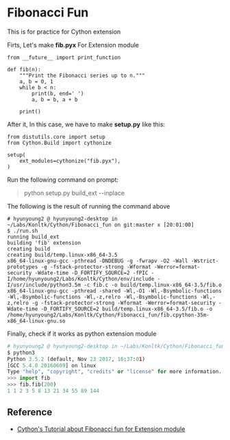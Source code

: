 # Fibonacci Fun 

This is for practice for Cython extension 

Firts, Let's make **fib.pyx** For Extension module 

```python3
from __future__ import print_function

def fib(n):
    """Print the Fibonacci series up to n."""
    a, b = 0, 1
    while b < n:
        print(b, end=' ')
        a, b = b, a + b

    print()
```

After it, In this case, we have to make **setup.py** like this: 
 
```python3 
from distutils.core import setup
from Cython.Build import cythonize

setup(
    ext_modules=cythonize("fib.pyx"),
)
```

Run the following command on prompt: 

> python setup.py build_ext --inplace

The following is the result of running the command above 

```shell
# hyunyoung2 @ hyunyoung2-desktop in ~/Labs/Konltk/Cython/Fibonacci_fun on git:master x [20:01:00] 
$ ./run.sh 
running build_ext
building 'fib' extension
creating build
creating build/temp.linux-x86_64-3.5
x86_64-linux-gnu-gcc -pthread -DNDEBUG -g -fwrapv -O2 -Wall -Wstrict-prototypes -g -fstack-protector-strong -Wformat -Werror=format-security -Wdate-time -D_FORTIFY_SOURCE=2 -fPIC -I/home/hyunyoung2/Labs/Konltk/Cython/env/include -I/usr/include/python3.5m -c fib.c -o build/temp.linux-x86_64-3.5/fib.o
x86_64-linux-gnu-gcc -pthread -shared -Wl,-O1 -Wl,-Bsymbolic-functions -Wl,-Bsymbolic-functions -Wl,-z,relro -Wl,-Bsymbolic-functions -Wl,-z,relro -g -fstack-protector-strong -Wformat -Werror=format-security -Wdate-time -D_FORTIFY_SOURCE=2 build/temp.linux-x86_64-3.5/fib.o -o /home/hyunyoung2/Labs/Konltk/Cython/Fibonacci_fun/fib.cpython-35m-x86_64-linux-gnu.so
```



Finally, check if it works as python extension module 

```python
# hyunyoung2 @ hyunyoung2-desktop in ~/Labs/Konltk/Cython/Fibonacci_fun [18:20:30] 
$ python3 
Python 3.5.2 (default, Nov 23 2017, 16:37:01) 
[GCC 5.4.0 20160609] on linux
Type "help", "copyright", "credits" or "license" for more information.
>>> import fib
>>> fib.fib(200)
1 1 2 3 5 8 13 21 34 55 89 144 
```

## Reference 

 - [Cython's Tutorial about Fibonacci fun for Extension module](http://cython.readthedocs.io/en/latest/src/tutorial/cython_tutorial.html)
